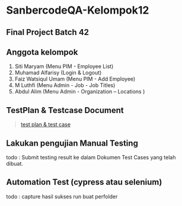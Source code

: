 # SanbercodeQA-Kelompok12

## Final Project Batch 42

## Anggota kelompok 
1. Siti Maryam (Menu PIM - Employee List)
2. Muhamad Alfarisy (Login & Logout)
3. Faiz Watsiqul Umam (Menu PIM - Add Employee)
4. M Luthfi (Menu Admin - Job - Job Titles)
5. Abdul Alim (Menu Admin - Organization – Locations )

## TestPlan & Testcase Document 
> [test plan & test case](https://docs.google.com/spreadsheets/d/1eurwnt4aiFZ-UWeg9p5dUUrNOFUXPG-fiMQjbWtpXjI/edit#gid=169398898)


## Lakukan pengujian Manual Testing
todo : Submit testing result ke dalam Dokumen Test Cases yang telah dibuat.

## Automation Test  (cypress atau selenium)
todo : capture hasil sukses run buat perfolder
